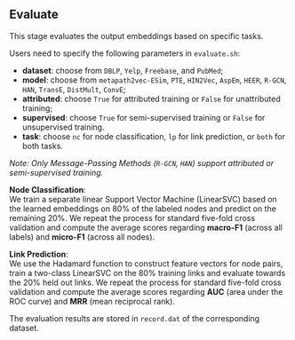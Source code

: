 ## Evaluate

This stage evaluates the output embeddings based on specific tasks.

Users need to specify the following parameters in ```evaluate.sh```:
- **dataset**: choose from ```DBLP```, ```Yelp```, ```Freebase```, and ```PubMed```;
- **model**: choose from ```metapath2vec-ESim```, ```PTE```, ```HIN2Vec```, ```AspEm```, ```HEER```, ```R-GCN```, ```HAN```, ```TransE```, ```DistMult```, ```ConvE```;
- **attributed**: choose ```True``` for attributed training or ```False``` for unattributed training;
- **supervised**: choose ```True``` for semi-supervised training or ```False``` for unsupervised training.
- **task**: choose ```nc``` for node classification, ```lp``` for link prediction, or ```both``` for both tasks.

*Note: Only Message-Passing Methods (```R-GCN```, ```HAN```) support attributed or semi-supervised training.*

**Node Classification**: <br /> 
We train a separate linear Support Vector Machine (LinearSVC) based on the learned embeddings on 80% of the labeled nodes and predict on the remaining 20%. We repeat the process for standard five-fold cross validation and compute the average scores regarding **macro-F1** (across all labels) and **micro-F1** (across all nodes).

**Link Prediction**: <br /> 
We use the Hadamard function to construct feature vectors for node pairs, train a two-class LinearSVC on the 80% training links and evaluate towards the 20% held out links. We repeat the process for standard five-fold cross validation and compute the average scores regarding **AUC** (area under the ROC curve) and **MRR** (mean reciprocal rank).

The evaluation results are stored in ```record.dat``` of the corresponding dataset. 